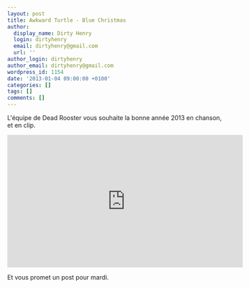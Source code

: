 ```yaml
---
layout: post
title: Awkward Turtle - Blue Christmas
author:
  display_name: Dirty Henry
  login: dirtyhenry
  email: dirtyhenry@gmail.com
  url: ''
author_login: dirtyhenry
author_email: dirtyhenry@gmail.com
wordpress_id: 1154
date: '2013-01-04 09:00:00 +0100'
categories: []
tags: []
comments: []
---
```

L'équipe de Dead Rooster vous souhaite la bonne année 2013 en chanson, et en clip.

<iframe width="540" height="304" src="http://www.youtube.com/embed/68GzNHS3SBM" frameborder="0" allowfullscreen></iframe>

Et vous promet un post pour mardi.
